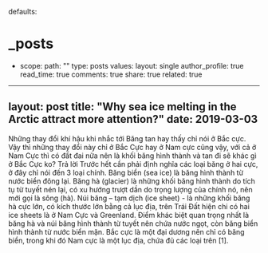 defaults:
  # _posts
  - scope:
      path: ""
      type: posts
    values:
      layout: single
      author_profile: true
      read_time: true
      comments: true
      share: true
      related: true
---
layout: post
title: "Why sea ice melting in the Arctic attract more attention?"
date: 2019-03-03
---

Những thay đổi khí hậu khi nhắc tới Băng tan hay thấy chỉ nói ở Bắc cực. Vậy thì những thay đổi này chỉ ở Bắc Cực hay ở Nam cực cũng vậy, với cả ở Nam Cực thì có đất đai nữa nên là khối băng hình thành và tan đi sẽ khác gì ở Bắc Cực ko?
Trả lời
Trước hết cần phải định nghĩa các loại băng ở hai cực, ở đây chỉ nói đến 3 loại chính. Băng biển (sea ice) là băng hình thành từ nước biển đông lại. Băng hà (glacier) là những khối băng hình thành do tích tụ từ tuyết nén lại, có xu hướng trượt dần do trọng lượng của chính nó, nên mới gọi là sông (hà). Núi băng – tạm dịch (ice sheet) - là những khối băng hà cực lớn, có kích thước lớn bằng cả lục địa, trên Trái Đất hiện chi có hai ice sheets là ở Nam Cực và Greenland. Điểm khác biệt quan trọng nhất là băng hà và núi băng hình thành từ tuyết nên chứa nước ngọt, còn băng biển hình thành từ nước biển mặn. Bắc cực là một đại dương nên chỉ có băng biển, trong khi đó Nam cực là một lục địa, chứa đủ các loại trên [1].
